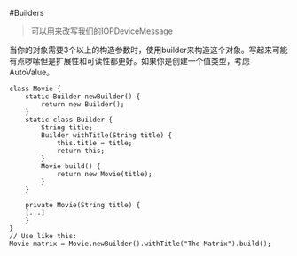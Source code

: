 #Builders

>可以用来改写我们的IOPDeviceMessage

当你的对象需要3个以上的构造参数时，使用builder来构造这个对象。写起来可能有点啰嗦但是扩展性和可读性都更好。如果你是创建一个值类型，考虑AutoValue。

    class Movie {
        static Builder newBuilder() {
            return new Builder();
        }
        static class Builder {
            String title;
            Builder withTitle(String title) {
                this.title = title;
                return this;
            }
            Movie build() {
                return new Movie(title);
            }
        }
     
        private Movie(String title) {
        [...]    
        }
    }
    // Use like this:
    Movie matrix = Movie.newBuilder().withTitle("The Matrix").build();